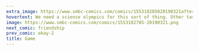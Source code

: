 ```yaml
---
extra_image: https://www.smbc-comics.com/comics/155318285820190321after.png
hovertext: We need a science olympics for this sort of thing. Other tasks - who can fill out paperwork fastest? Who can p-hack best?
image: https://www.smbc-comics.com/comics/1553182785-20190321.png
next_comic: friendship
prev_comic: okay-2
title: Game
---
```


